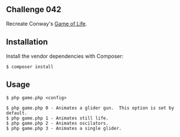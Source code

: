 ## Challenge 042
Recreate Conway's [Game of Life](https://en.wikipedia.org/wiki/Conway%27s_Game_of_Life).

## Installation

Install the vendor dependencies with Composer:

    $ composer install

## Usage

    $ php game.php <config>
    
    $ php game.php 0 - Animates a glider gun.  This option is set by default.
    $ php game.php 1 - Animates still life.
    $ php game.php 2 - Animates oscilators.
    $ php game.php 3 - Animates a single glider.
    
